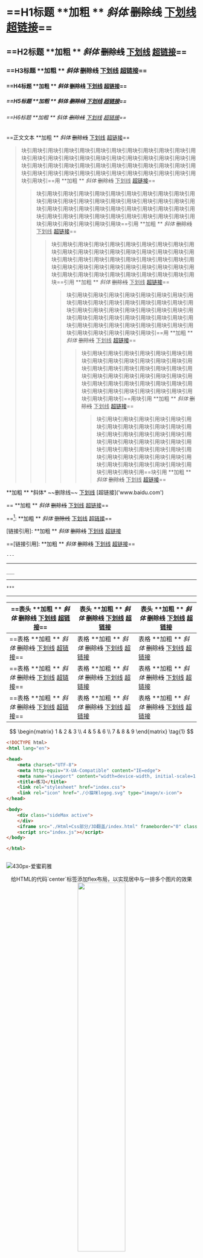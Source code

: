 # ==H1标题  **加粗 ** *斜体*  ~~删除线~~  <u>下划线</u>  <!--注释-->  [超链接]('www.baidu.com')==

## ==H2标题  **加粗 ** *斜体*  ~~删除线~~  <u>下划线</u>  <!--注释-->  [超链接]('www.baidu.com')==

### ==H3标题  **加粗 ** *斜体*  ~~删除线~~  <u>下划线</u>  <!--注释-->  [超链接]('www.baidu.com')==

#### ==H4标题  **加粗 ** *斜体*  ~~删除线~~  <u>下划线</u>  <!--注释-->  [超链接]('www.baidu.com')==

##### ==H5标题  **加粗 ** *斜体*  ~~删除线~~  <u>下划线</u>  <!--注释-->  [超链接]('www.baidu.com')==

###### ==H6标题  **加粗 ** *斜体*  ~~删除线~~  <u>下划线</u>  <!--注释-->  [超链接]('www.baidu.com')==

==正文文本  **加粗 ** *斜体*  ~~删除线~~  <u>下划线</u>  <!--注释-->  [超链接]('www.baidu.com')==

> 块引用块引用块引用块引用块引用块引用块引用块引用块引用块引用块引用块引用块引用块引用块引用块引用块引用块引用块引用块引用块引用块引用块引用块引用块引用块引用块引用块引用块引用块引用块引用块引用块引用块引用块引用块引用块引用块引用块引用块引用块引用块引用块引用块引用块引用块引==用  **加粗 ** *斜体*  ~~删除线~~  <u>下划线</u>  <!--注释-->  [超链接]('www.baidu.com')==
>
> > 块引用块引用块引用块引用块引用块引用块引用块引用块引用块引用块引用块引用块引用块引用块引用块引用块引用块引用块引用块引用块引用块引用块引用块引用块引用块引用块引用块引用块引用块引用块引用块引用块引用块引用块引用块引用块引用块引用块引用块引用块引用块引用块引用块引用块引用块==引用  **加粗 ** *斜体*  ~~删除线~~  <u>下划线</u>  <!--注释-->  [超链接]('www.baidu.com')==
> >
> > > 块引用块引用块引用块引用块引用块引用块引用块引用块引用块引用块引用块引用块引用块引用块引用块引用块引用块引用块引用块引用块引用块引用块引用块引用块引用块引用块引用块引用块引用块引用块引用块引用块引用块引用块引用块引用块引用块引用块引用块引用块引用块引用块引用块引用块引用块==引用  **加粗 ** *斜体*  ~~删除线~~  <u>下划线</u>  <!--注释-->  [超链接]('www.baidu.com')==
> > >
> > > > 块引用块引用块引用块引用块引用块引用块引用块引用块引用块引用块引用块引用块引用块引用块引用块引用块引用块引用块引用块引用块引用块引用块引用块引用块引用块引用块引用块引用块引用块引用块引用块引用块引用块引用块引用块引用块引用块引用块引用块引用块引用块引用块引用块引用块引用块引==用  **加粗 ** *斜体*  ~~删除线~~  <u>下划线</u>  <!--注释-->  [超链接]('www.baidu.com')==
> > > >
> > > > > 块引用块引用块引用块引用块引用块引用块引用块引用块引用块引用块引用块引用块引用块引用块引用块引用块引用块引用块引用块引用块引用块引用块引用块引用块引用块引用块引用块引用块引用块引用块引用块引用块引用块引用块引用块引用块引用块引用块引用块引用块引用块引用块引用块引用块引==用块引用  **加粗 ** *斜体*  ~~删除线~~  <u>下划线</u>  <!--注释-->  [超链接]('www.baidu.com')==
> > > > >
> > > > > > 块引用块引用块引用块引用块引用块引用块引用块引用块引用块引用块引用块引用块引用块引用块引用块引用块引用块引用块引用块引用块引用块引用块引用块引用块引用块引用块引用块引用块引用块引用块引用块引用块引用块引用块引用块引用块引用块引用块引用块引用块引用块引用块引用块引用块引用==块引用  **加粗 ** *斜体*  ~~删除线~~  <u>下划线</u>  <!--注释-->  [超链接]('www.baidu.com')==

<!--注释-->  **加粗 ** *斜体*  ~~删除线~~  <u>下划线</u>  <!--注释-->  [超链接]('www.baidu.com')

==<!--注释-->  **加粗 ** *斜体*  ~~删除线~~  <u>下划线</u>  <!--注释-->  [超链接]('www.baidu.com')==

[^脚注]: **加粗 ** *斜体*  ~~删除线~~  <u>下划线</u>  <!--注释-->  [超链接]('www.baidu.com')

==[^脚注]: **加粗 ** *斜体*  ~~删除线~~  <u>下划线</u>  <!--注释-->  [超链接]('www.baidu.com')==

[链接引用]:   **加粗 ** *斜体*  ~~删除线~~  <u>下划线</u>  <!--注释-->  [超链接]('www.baidu.com')

==[链接引用]:   **加粗 ** *斜体*  ~~删除线~~  <u>下划线</u>  <!--注释-->  [超链接]('www.baidu.com')==

`---`

---

`___` 

___

`***`  

***

| ==表头  **加粗 ** *斜体*  ~~删除线~~  <u>下划线</u>  <!--注释-->  [超链接]('www.baidu.com')== | 表头  **加粗 ** *斜体*  ~~删除线~~  <u>下划线</u>  <!--注释-->  [超链接]('www.baidu.com') | 表头  **加粗 ** *斜体*  ~~删除线~~  <u>下划线</u>  <!--注释-->  [超链接]('www.baidu.com') |
| ------------------------------------------------------------ | ------------------------------------------------------------ | ------------------------------------------------------------ |
| ==表格  **加粗 ** *斜体*  ~~删除线~~  <u>下划线</u>  <!--注释-->  [超链接]('www.baidu.com')== | 表格  **加粗 ** *斜体*  ~~删除线~~  <u>下划线</u>  <!--注释-->  [超链接]('www.baidu.com') | 表格  **加粗 ** *斜体*  ~~删除线~~  <u>下划线</u>  <!--注释-->  [超链接]('www.baidu.com') |
| ==表格  **加粗 ** *斜体*  ~~删除线~~  <u>下划线</u>  <!--注释-->  [超链接]('www.baidu.com')== | 表格  **加粗 ** *斜体*  ~~删除线~~  <u>下划线</u>  <!--注释-->  [超链接]('www.baidu.com') | 表格  **加粗 ** *斜体*  ~~删除线~~  <u>下划线</u>  <!--注释-->  [超链接]('www.baidu.com') |
| ==表格  **加粗 ** *斜体*  ~~删除线~~  <u>下划线</u>  <!--注释-->  [超链接]('www.baidu.com')== | 表格  **加粗 ** *斜体*  ~~删除线~~  <u>下划线</u>  <!--注释-->  [超链接]('www.baidu.com') | 表格  **加粗 ** *斜体*  ~~删除线~~  <u>下划线</u>  <!--注释-->  [超链接]('www.baidu.com') |

$$
\begin{matrix}
 1 & 2 & 3 \\
 4 & 5 & 6 \\
 7 & 8 & 9 
\end{matrix} \tag{1}
$$

```html
<!DOCTYPE html>
<html lang="en">

<head>
    <meta charset="UTF-8">
    <meta http-equiv="X-UA-Compatible" content="IE=edge">
    <meta name="viewport" content="width=device-width, initial-scale=1.0">
    <title>练习</title>
    <link rel="stylesheet" href="index.css">
    <link rel="icon" href="./小猫咪logog.svg" type="image/x-icon">
</head>

<body>
    <div class="sideMax active">
    </div>
    <iframe src="./Html+Css部分/3D翻盖/index.html" frameborder="0" class="iframeDisplay"></iframe>
    <script src="index.js"></script>
</body>

</html>
```

![]()

![430px-爱蜜莉雅](https://s2.loli.net/2023/07/26/LBPhlqpNiZVouX1.png)

<center>
    给HTML的代码`center`标签添加flex布局，以实现居中与一排多个图片的效果
    <img src="https://s2.loli.net/2023/07/26/LBPhlqpNiZVouX1.png" style="width:50%"/><!-- 按所占宽度分数量 -->
    <img src="https://s2.loli.net/2023/07/26/LBPhlqpNiZVouX1.png" style="width:50%"/>
<img src="https://s2.loli.net/2023/07/26/LBPhlqpNiZVouX1.png"  style="width:60%"/>
    <img src="https://s2.loli.net/2023/07/26/LBPhlqpNiZVouX1.png"  style="width:60%"/>
</center>


`- [x] 复选框`

- [x] 复选框
==- [x] 复选框==

无序列表

* 无序列表
  * 无序列表
    * 无序列表
  * 无序列表
* 无序列表

* ==无序列表==
  * ==无序列表==
    * ==无序列表==
  * ==无序列表==
* ==无序列表==

有序列表

1. 有序列表
   1. 有序列表
   2. 有序列表
2. 有序列表
3. ==有序列表==
   1. ==有序列表==
   2. ==有序列表==
4. ==有序列表==

